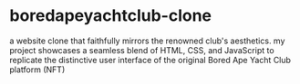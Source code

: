 # boredapeyachtclub-clone
a website clone that faithfully mirrors the renowned club's aesthetics. my project showcases a seamless blend of HTML, CSS, and JavaScript to replicate the distinctive user interface of the original Bored Ape Yacht Club platform (NFT)
